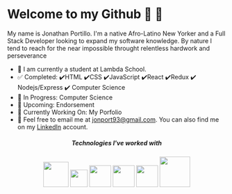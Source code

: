 # Welcome to my Github :wave: :wave:

My name is Jonathan Portillo. I'm a native Afro-Latino New Yorker and a Full Stack Developer looking to expand my software knowledge. By nature I tend to reach for the near impossible throught relentless hardwork and perseverance 

- :school_satchel: I am currently a student at Lambda School. 
- :white_check_mark: Completed: :heavy_check_mark:HTML :heavy_check_mark:CSS :heavy_check_mark:JavaScript :heavy_check_mark:React :heavy_check_mark:Redux :heavy_check_mark: Nodejs/Express :heavy_check_mark: Computer Science
- :blue_book: In Progress: Computer Science
- :date: Upcoming: Endorsement
- :construction: Currently Working On: My Porfolio
- :e-mail: Feel free to email me at jonport93@gmail.com. You can also find me on my [LinkedIn](https://www.linkedin.com/in/jonathanportillo93/) account.




<h5><p align="center">Technologies I've worked with</p></h5>
<p align="center"><img src="https://www.w3.org/html/logo/downloads/HTML5_1Color_Black.png" width="58"> <img src="https://seeklogo.com/images/C/css-3-logo-AF06D75231-seeklogo.com.png" width="40"> <img src="https://seeklogo.com/images/J/javascript-js-logo-2949701702-seeklogo.com.png" width="50"> <img src="https://seeklogo.com/images/R/react-logo-7B3CE81517-seeklogo.com.png" width="50"> <img src="https://raw.githubusercontent.com/reduxjs/redux/master/logo/logo.png" width="50"> <img src="https://nodejs.org/static/images/logos/nodejs-new-pantone-black.svg" width="70"> </p>
